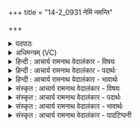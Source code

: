 +++
title = "14-2_0931 नेमिं नमन्ति"

+++
<details><summary>पदपाठः</summary>

ने꣣मि꣢म्। न꣢मन्ति। च꣡क्ष꣢꣯सा। मे꣣ष꣢म्। वि꣡प्राः꣢꣯। वि। प्राः꣣। अभिस्वरे꣢। अ꣣भि। स्वरे꣢। सु꣣दीत꣡यः꣢। सु꣣। दीत꣡यः꣢। वः꣣। अद्रु꣡हः꣢। अ꣣। द्रु꣡हः꣢꣯। अ꣡पि꣢꣯। क꣡र्णे꣢꣯। त꣢रस्वि꣡नः꣢। सम्। ऋ꣡क्व꣢꣯भिः। ९३१।
</details>

<details><summary>अधिमन्त्रम् (VC)</summary>

- इन्द्रः
- रेभः काश्यपः
- उपरिष्टाद्बृहती
- मध्यमः
</details>

<details><summary>हिन्दी : आचार्य रामनाथ वेदालंकार - विषयः</summary>

अगले मन्त्र में उपास्य-उपासक विषय का वर्णन है।
</details>

<details><summary>हिन्दी : आचार्य रामनाथ वेदालंकार - पदार्थः</summary>

पदार्थान्वय -  (विप्राः)मेधावी ब्राह्मण लोग(अभिस्वरे)वेद-स्तोत्र में(नेमिम्)रथचक्र में परिधि के समान व्याप्त, (मेषम्)सुख से सींचनेवाले इन्द्र परमेश्वर को(चक्षसा)साक्षात्कार से(नमन्ति)अपनी ओर झुका लेते हैं। आगे मनुष्यों को सम्बोधन है—हे(सुदीतयः)भली-भाँति अविद्या का क्षय करनेवाले जनो! (वः)तुम(अद्रुहः)द्रोह न करनेवाले होवो।(अपि)साथ ही(कर्णे)अपनी और दूसरों की जीवननौका के कर्णधार होने में(तरस्विनः)वेगवान् बनो।(ऋक्वभिः)प्रशस्त स्तुतिवाले स्तोता जनों के साथ(सम्)सङ्गति करो ॥२॥
</details>

<details><summary>हिन्दी : आचार्य रामनाथ वेदालंकार - भावार्थः</summary>

भावार्थ -  मनुष्यों को चाहिए कि परमेश्वर का साक्षात्कार करके द्रोहरहित,सबके मित्र,कर्णधार,क्रियाशील,सत्सङ्गतिपरायण और परोपकारी होकर विचरें ॥२॥
</details>

<details><summary>संस्कृत : आचार्य रामनाथ वेदालंकार - विषयः</summary>

अथोपास्योपासकविषयमाह।
</details>

<details><summary>संस्कृत : आचार्य रामनाथ वेदालंकार - पदार्थः</summary>

पदार्थान्वय -  (विप्राः)मेधाविनो ब्राह्मणाः(अभिस्वरे)२वेदस्तोत्रे।[स्वृ शब्दोपतापयोः।] (नेमिम्)रथचक्रे नेमिमिव सर्वत्र व्याप्तम्।[परि विश्वानि काव्या नेमिश्चक्रमिवाभवत्’ ऋ० २।५।३ इति श्रुतेः।] (मेषम्)सुखेन सेक्तारम्।[मेषति सिञ्चतीति मेषः। मिष सेचने,भ्वादिः।]इन्द्रं परमेश्वरम्(चक्षसा)साक्षात्कारेण(नमन्ति)स्वाभिमुखं कुर्वन्ति। अथ मानवाः सम्बोध्यन्ते—हे(सुदीतयः)सम्यग् अविद्यायाः क्षयकर्तारः उपासकाः।[दीतिः दीङ् क्षये,शोभना दीतिः अविद्यायाः क्षयो येषां ते सुदीतयः।] (वः)यूयम्(अद्रुहः)अद्रोहकारिणः भवत।(अपि)अपि च(कर्णे)स्वकीयायाः परकीयायाश्च जीवननौकायाः कर्णधारत्वे(तरस्विनः)वेगवन्तो भवत।(ऋक्वभिः३)प्रशस्ताः ऋचः स्तुतयो विद्यन्ते येषां(तैः)सुस्तोतृभिः जनैः सह(सम्)संगच्छध्वम्।[ऋचः मत्वर्थे प्रशंसायां ‘छन्दसीवनिपौ’ अ० ५।२।१०९ वा० इत्यनेन वनिप् प्रत्यये ऋक्वा इति सिध्यति।]॥२॥
</details>

<details><summary>संस्कृत : आचार्य रामनाथ वेदालंकार - भावार्थः</summary>

भावार्थ -  मनुष्यैः परमेश्वरं साक्षात्कृत्य द्रोहरहितैः सर्वमित्रैः कर्णधारैः क्रियाशीलैः सत्संगतिपरायणैः परोपकारिभिर्भूत्वा विचरणीयम् ॥२॥
</details>

<details><summary>संस्कृत : आचार्य रामनाथ वेदालंकार - पादटिप्पनी</summary>

टिप्पनी -   १. ऋ० ८।९७।१२, अथ० २०।५४।३, उभयत्र “अभिस्वरा॑” इति पाठः। २. अभिस्वरे अभिस्वरो यज्ञस्तस्मिन् अभिस्वरे यज्ञे—इति वि०। ३. ऋक्वभिः अर्चनायुक्तैः मन्त्रैः—इति सा०। ऋग्यजुःसामभिः—इति वि०।
</details>